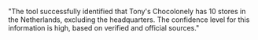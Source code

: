 "The tool successfully identified that Tony's Chocolonely has 10 stores in the Netherlands, excluding the headquarters. The confidence level for this information is high, based on verified and official sources."